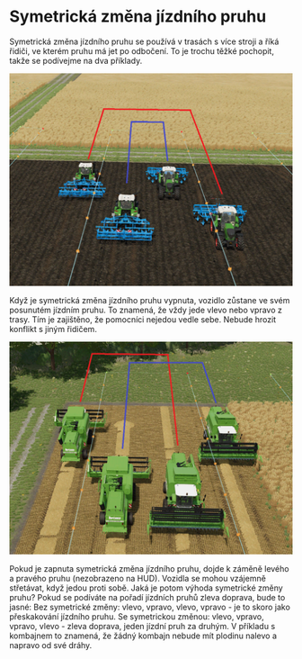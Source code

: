 # Symetrická změna jízdního pruhu


Symetrická změna jízdního pruhu se používá v trasách s více stroji a říká řidiči, ve kterém pruhu má jet po odbočení.
To je trochu těžké pochopit, takže se podívejme na dva příklady.


![Image](../assets/images/regularchange_0_0_1020_765.png)


Když je symetrická změna jízdního pruhu vypnuta, vozidlo zůstane ve svém posunutém jízdním pruhu.
To znamená, že vždy jede vlevo nebo vpravo z trasy.
Tím je zajištěno, že pomocníci nejedou vedle sebe.
Nebude hrozit konflikt s jiným řidičem.


![Image](../assets/images/symetricchange_0_0_1020_765.png)


Pokud je zapnuta symetrická změna jízdního pruhu, dojde k záměně levého a pravého pruhu (nezobrazeno na HUD).
Vozidla se mohou vzájemně střetávat, když jedou proti sobě.
Jaká je potom výhoda symetrické změny pruhu?
Pokud se podíváte na pořadí jízdních pruhů zleva doprava, bude to jasné:
Bez symetrické změny: vlevo, vpravo, vlevo, vpravo - je to skoro jako přeskakování jízdního pruhu.
Se symetrickou změnou: vlevo, vpravo, vpravo, vlevo - zleva doprava, jeden jízdní pruh za druhým.
V příkladu s kombajnem to znamená, že žádný kombajn nebude mít plodinu nalevo a napravo od své dráhy.


